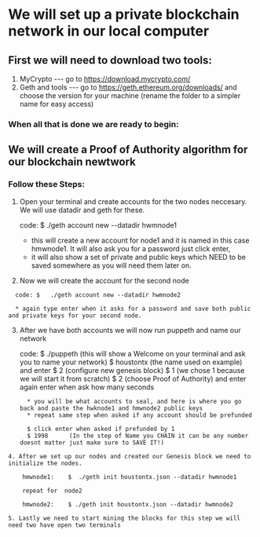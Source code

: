 # We will set up a private blockchain network in our local computer

## First we will need to download two tools:
  1. MyCrypto --- go to https://download.mycrypto.com/
  2. Geth and tools --- go to https://geth.ethereum.org/downloads/ and choose the version for your machine
  (rename the folder to a simpler name for easy access)
  
### When all that is done we are ready to begin:

## We will create a Proof of Authority algorithm for our blockchain newtwork

### Follow these Steps:
   1. Open your terminal and create accounts for the two nodes neccesary. We will use datadir and geth for these.
      
      code: $   ./geth account new --datadir hwmnode1 
      
      * this will create a new account for node1 and it is named in this case hmwnode1. It will also ask you for a password just click enter,
      * it will also show a set of private and public keys which NEED to be saved somewhere as you will need them later on.
      
   2.  Now we will create the account for the second node
   
      code: $   ./geth account new --datadir hwmnode2 
      
      * again type enter when it asks for a password and save both public and private keys for your second node.
      
   3. After we have both accounts we will now run puppeth and name our network
   
      code: $ ./puppeth  (this will show a Welcome on your terminal and ask you to name your network)
            $ houstontx  (the name used on example) and enter
            $ 2          (configure new genesis block)
            $ 1          (we chose 1 because we will start it from scratch)
            $ 2          (choose Proof of Authority) and enter again enter when ask how many seconds 
            
            
            * you will be what accounts to seal, and here is where you go back and paste the hwknode1 and hmwnode2 public keys
            * repeat same step when asked if any account should be prefunded
            
            $ click enter when asked if prefunded by 1
            $ 1998      (In the step of Name you CHAIN it can be any number doesnt matter just make sure to SAVE IT!)
            
    4. After we set up our nodes and created our Genesis block we need to initialize the nodes.
    
        hmwnode1:    $  ./geth init houstontx.json --datadir hwmnode1
        
        repeat for  node2
        
        hmwnode2:    $ ./geth init houstontx.json --datadir hwmnode2
        
    5. Lastly we need to start mining the blocks for this step we will need two have open two terminals 
            
           
            
            
      
      
     
